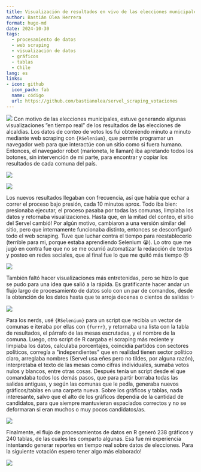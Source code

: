 ```yaml
---
title: Visualización de resultados en vivo de las elecciones municipales 2024
author: Bastián Olea Herrera
format: hugo-md
date: 2024-10-30
tags:
  - procesamiento de datos
  - web scraping
  - visualización de datos
  - gráficos
  - tablas
  - Chile
lang: es
links:
- icon: github
  icon_pack: fab
  name: código
  url: https://github.com/bastianolea/servel_scraping_votaciones
---
```

![](servel_resultados_multi_featured.png)
Con motivo de las elecciones municipales, estuve generando algunas visualizaciones ”en tiempo real” de los resultados de las elecciones de alcaldías. Los datos de conteo de votos los fui obteniendo minuto a minuto mediante web scraping con `{RSelenium}`, que permite programar un navegador web para que interactúe con un sitio como si fuera humano. Entonces, el navegador robot (marioneta, le llaman) iba apretando todos los botones, sin intervención de mi parte, para encontrar y copiar los resultados de cada comuna del país.

![](servel_tabla_Peñalolen_28-10-24_0101.png)

![](servel_resultados_multi_featured)

Los nuevos resultados llegaban con frecuencia, así que había que echar a correr el proceso bajo presión, cada 10 minutos aprox. Todo iba bien: presionaba ejecutar, el proceso pasaba por todas las comunas, limpiaba los datos y retornaba visualizaciones. Hasta que, en la mitad del conteo, el sitio del Servel cambió! Por algún motivo, cambiaron a una versión similar del sitio, pero que internamente funcionaba distinto, entonces se desconfiguró todo el web scraping. Tuve que luchar contra el tiempo para reestablecerlo (terrible para mi, porque estaba aprendiendo Selenium 😭). Lo otro que me jugó en contra fue que no se me ocurrió automatizar la redacción de textos y posteo en redes sociales, que al final fue lo que me quitó más tiempo 😒

![](servel_alcaldes_sector_28-10-24_1054.jpg)

También faltó hacer visualizaciones más entretenidas, pero se hizo lo que se pudo para una idea que salió a la rápida. Es gratificante hacer andar un flujo largo de procesamiento de datos solo con un par de comandos, desde la obtención de los datos hasta que te arroja decenas o cientos de salidas ✨

![](servel_votos_sector_28-10-24_1054.jpg)

Para los nerds, usé `{RSelenium}` para un script que recibía un vector de comunas e iteraba por ellas con `{furrr}`, y retornaba una lista con la tabla de resultados, el párrafo de las mesas escrutadas, y el nombre de la comuna. Luego, otro script de R cargaba el scraping más reciente y limpiaba los datos, calculaba porcentajes, coincidía partidos con sectores políticos, corregía a "independientes" que en realidad tienen sector político claro, arreglaba nombres (Servel usa eñes pero no tildes, por alguna razón), interpretaba el texto de las mesas como cifras individuales, sumaba votos nulos y blancos, entre otras cosas. Después tenía un script desde el que comandaba todos los demás pasos, que para partir borraba todas las salidas antiguas, y según las comunas que le pedía, generaba nuevos gráficos/tablas en una carpeta nueva. Sobre los gráficos y tablas, nada interesante, salvo que el alto de los gráficos dependía de la cantidad de candidatos, para que siempre mantuvieran espaciados correctos y no se deformaran si eran muchos o muy pocos candidatos/as.

![](servel_grafico_Puente_Alto_27-10-24_2314.jpg)

Finalmente, el flujo de procesamientos de datos en R generó 238 gráficos y 240 tablas, de las cuales les comparto algunas. Esa fue mi experiencia intentando generar reportes en tiempo real sobre datos de elecciones. Para la siguiente votación espero tener algo más elaborado!

![](servel_tabla_ganadores_rm_28-10-24_1054.png)